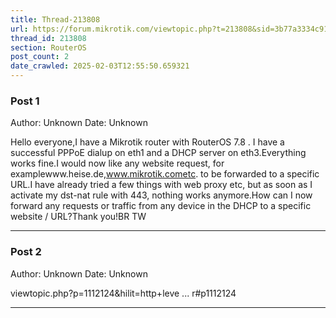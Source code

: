 ```yaml
---
title: Thread-213808
url: https://forum.mikrotik.com/viewtopic.php?t=213808&sid=3b77a3334c914448dbbc02bfdff4c3aa
thread_id: 213808
section: RouterOS
post_count: 2
date_crawled: 2025-02-03T12:55:50.659321
---
```


### Post 1
Author: Unknown
Date: Unknown

Hello everyone,I have a Mikrotik router with RouterOS 7.8 . I have a successful PPPoE dialup on eth1 and a DHCP server on eth3.Everything works fine.I would now like any website request, for examplewww.heise.de,www.mikrotik.cometc. to be forwarded to a specific URL.I have already tried a few things with web proxy etc, but as soon as I activate my dst-nat rule with 443, nothing works anymore.How can I now forward any requests or traffic from any device in the DHCP to a specific website / URL?Thank you!BR TW

---
### Post 2
Author: Unknown
Date: Unknown

viewtopic.php?p=1112124&hilit=http+leve ... r#p1112124

---

